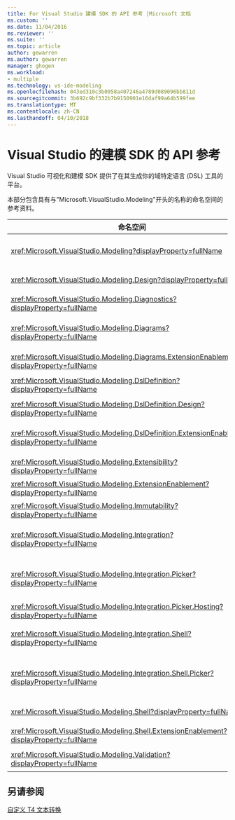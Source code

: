 ```yaml
---
title: For Visual Studio 建模 SDK 的 API 参考 |Microsoft 文档
ms.custom: ''
ms.date: 11/04/2016
ms.reviewer: ''
ms.suite: ''
ms.topic: article
author: gewarren
ms.author: gewarren
manager: ghogen
ms.workload:
- multiple
ms.technology: vs-ide-modeling
ms.openlocfilehash: 043ed310c3b0958a407246a4789d089096bb811d
ms.sourcegitcommit: 3b692c9bf332b7b9150901e16daf99a64b599fee
ms.translationtype: MT
ms.contentlocale: zh-CN
ms.lasthandoff: 04/10/2018
---
```

# <a name="api-reference-for-modeling-sdk-for-visual-studio"></a>Visual Studio 的建模 SDK 的 API 参考
Visual Studio 可视化和建模 SDK 提供了在其生成你的域特定语言 (DSL) 工具的平台。  
  
 本部分包含具有与"Microsoft.VisualStudio.Modeling"开头的名称的命名空间的参考资料。  
  
|命名空间|内容|  
|---------------|-------------|  
|<xref:Microsoft.VisualStudio.Modeling?displayProperty=fullName>|例如，模型元素，是在 DSL 中定义的所有域类的基类的类。|  
|<xref:Microsoft.VisualStudio.Modeling.Design?displayProperty=fullName>|窗体 DSL 定义的一部分的类。|  
|<xref:Microsoft.VisualStudio.Modeling.Diagnostics?displayProperty=fullName>|模型存储查看器和性能度量工具。|  
|<xref:Microsoft.VisualStudio.Modeling.Diagrams?displayProperty=fullName>|如 ShapeElement，是在 DSL 中定义的所有形状的基类的类。|  
|<xref:Microsoft.VisualStudio.Modeling.Diagrams.ExtensionEnablement?displayProperty=fullName>|笔势和所选内容的方法。|  
|<xref:Microsoft.VisualStudio.Modeling.DslDefinition?displayProperty=fullName>|DSL 定义设计器的 API。|  
|<xref:Microsoft.VisualStudio.Modeling.DslDefinition.Design?displayProperty=fullName>|DSL 定义设计器的内部类。|  
|<xref:Microsoft.VisualStudio.Modeling.DslDefinition.ExtensionEnablement?displayProperty=fullName>|允许你扩展具有命令、 笔势和验证 DSL 设计器的属性。|  
|<xref:Microsoft.VisualStudio.Modeling.Extensibility?displayProperty=fullName>|实现 DSL 扩展性的扩展方法的模型元素。|  
|<xref:Microsoft.VisualStudio.Modeling.ExtensionEnablement?displayProperty=fullName>|扩展属性|  
|<xref:Microsoft.VisualStudio.Modeling.Immutability?displayProperty=fullName>|能让你将模型的各个部分，只读的。|  
|<xref:Microsoft.VisualStudio.Modeling.Integration?displayProperty=fullName>|Modelbus API，它可以帮助您将集成不同的模型。|  
|<xref:Microsoft.VisualStudio.Modeling.Integration.Picker?displayProperty=fullName>|对话框中，从而让用户导航到模型和元素来创建 Modelbus 引用。|  
|<xref:Microsoft.VisualStudio.Modeling.Integration.Picker.Hosting?displayProperty=fullName>|选取器服务中。|  
|<xref:Microsoft.VisualStudio.Modeling.Integration.Shell?displayProperty=fullName>|Modelbus 适配器框架，用于[!INCLUDE[vsprvs](../code-quality/includes/vsprvs_md.md)]。|  
|<xref:Microsoft.VisualStudio.Modeling.Integration.Shell.Picker?displayProperty=fullName>|选取器对话框中让用户能导航到模型和元素来创建 Modelbus 引用。|  
|<xref:Microsoft.VisualStudio.Modeling.Shell?displayProperty=fullName>|Dsl 之间的接口和[!INCLUDE[vsprvs](../code-quality/includes/vsprvs_md.md)]。|  
|<xref:Microsoft.VisualStudio.Modeling.Shell.ExtensionEnablement?displayProperty=fullName>|你可以定义快捷 （上下文） 菜单命令。|  
|<xref:Microsoft.VisualStudio.Modeling.Validation?displayProperty=fullName>|你可以定义验证约束。|  
  
## <a name="see-also"></a>另请参阅  
 [自定义 T4 文本转换](../modeling/customizing-t4-text-transformation.md)

